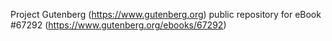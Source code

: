Project Gutenberg (https://www.gutenberg.org) public repository for eBook #67292 (https://www.gutenberg.org/ebooks/67292)
